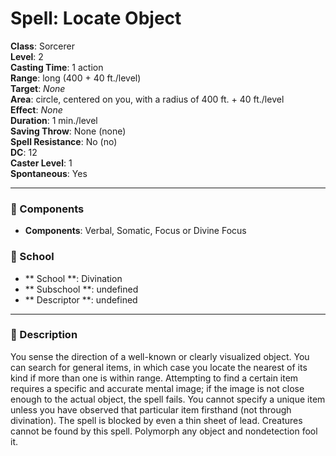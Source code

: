 
# Spell: Locate Object
**Class**: Sorcerer  
**Level**: 2  
**Casting Time**: 1 action  
**Range**: long (400 + 40 ft./level)  
**Target**: _None_  
**Area**: circle, centered on you, with a radius of 400 ft. + 40 ft./level  
**Effect**: _None_  
**Duration**: 1 min./level  
**Saving Throw**: None (none)  
**Spell Resistance**: No (no)  
**DC**: 12  
**Caster Level**: 1  
**Spontaneous**: Yes

---

### 🔮 Components
- **Components**: Verbal, Somatic, Focus or Divine Focus

### 🏫 School
- ** School **: Divination
- ** Subschool **: undefined
- ** Descriptor **: undefined
---

### 📜 Description
You sense the direction of a well-known or clearly visualized object. You can search for general items, in which case you locate the nearest of its kind if more than one is within range. Attempting to find a certain item requires a specific and accurate mental image; if the image is not close enough to the actual object, the spell fails. You cannot specify a unique item unless you have observed that particular item firsthand (not through divination). The spell is blocked by even a thin sheet of lead. Creatures cannot be found by this spell. Polymorph any object and nondetection fool it.

